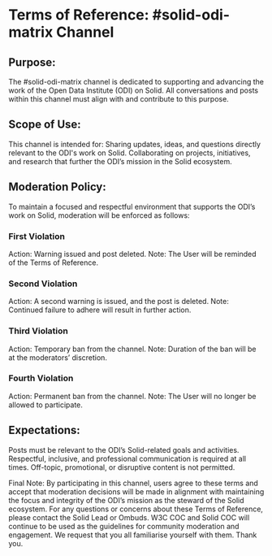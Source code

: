 # Terms of Reference: #solid-odi-matrix Channel

## Purpose:
The #solid-odi-matrix channel is dedicated to supporting and advancing the work of the Open Data Institute (ODI) on Solid. All conversations and posts within this channel must align with and contribute to this purpose.

## Scope of Use:
This channel is intended for:
Sharing updates, ideas, and questions directly relevant to the ODI's work on Solid.
Collaborating on projects, initiatives, and research that further the ODI’s mission in the Solid ecosystem.

## Moderation Policy:
To maintain a focused and respectful environment that supports the ODI’s work on Solid, moderation will be enforced as follows:

### First Violation
Action: Warning issued and post deleted.
Note: The User will be reminded of the Terms of Reference.

### Second Violation
Action: A second warning is issued, and the post is deleted.
Note: Continued failure to adhere will result in further action.

### Third Violation
Action: Temporary ban from the channel.
Note: Duration of the ban will be at the moderators’ discretion.

### Fourth Violation
Action: Permanent ban from the channel.
Note: The User will no longer be allowed to participate.

## Expectations:
Posts must be relevant to the ODI’s Solid-related goals and activities.
Respectful, inclusive, and professional communication is required at all times.
Off-topic, promotional, or disruptive content is not permitted.


Final Note:
By participating in this channel, users agree to these terms and accept that moderation decisions will be made in alignment with maintaining the focus and integrity of the ODI’s mission as the steward of the Solid ecosystem.
For any questions or concerns about these Terms of Reference, please contact the Solid Lead or Ombuds. W3C COC and Solid COC will continue to be used as the guidelines for community moderation and engagement. We request that you all familiarise yourself with them. Thank you. 
